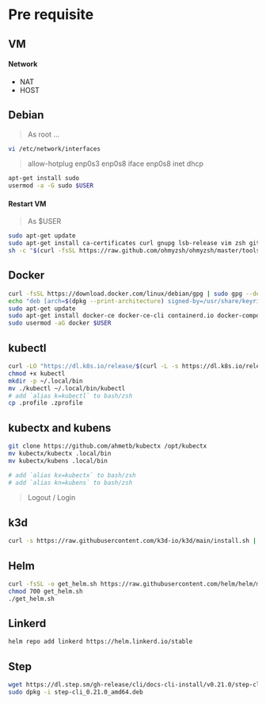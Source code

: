 # Pre requisite

## VM
#### Network
- NAT
- HOST

## Debian
> As root ...
```sh
vi /etc/network/interfaces
```
> allow-hotplug enp0s3 enp0s8
> iface enp0s8 inet dhcp
```sh
apt-get install sudo
usermod -a -G sudo $USER
```
#### Restart VM
> As $USER

```sh
sudo apt-get update
sudo apt-get install ca-certificates curl gnupg lsb-release vim zsh git
sh -c "$(curl -fsSL https://raw.github.com/ohmyzsh/ohmyzsh/master/tools/install.sh)"
```

## Docker
```sh
curl -fsSL https://download.docker.com/linux/debian/gpg | sudo gpg --dearmor -o /usr/share/keyrings/docker-archive-keyring.gpg
echo "deb [arch=$(dpkg --print-architecture) signed-by=/usr/share/keyrings/docker-archive-keyring.gpg] https://download.docker.com/linux/debian $(lsb_release -cs) stable" | sudo tee /etc/apt/sources.list.d/docker.list > /dev/null
sudo apt-get update
sudo apt-get install docker-ce docker-ce-cli containerd.io docker-compose-plugin
sudo usermod -aG docker $USER
```

## kubectl
```sh
curl -LO "https://dl.k8s.io/release/$(curl -L -s https://dl.k8s.io/release/stable.txt)/bin/linux/amd64/kubectl"
chmod +x kubectl
mkdir -p ~/.local/bin
mv ./kubectl ~/.local/bin/kubectl
# add `alias k=kubectl` to bash/zsh
cp .profile .zprofile
```

## kubectx and kubens
```sh
git clone https://github.com/ahmetb/kubectx /opt/kubectx
mv kubectx/kubectx .local/bin 
mv kubectx/kubens .local/bin

# add `alias kx=kubectx` to bash/zsh
# add `alias kn=kubens` to bash/zsh
```
> Logout / Login

## k3d
```sh
curl -s https://raw.githubusercontent.com/k3d-io/k3d/main/install.sh | bash
```

## Helm
```sh
curl -fsSL -o get_helm.sh https://raw.githubusercontent.com/helm/helm/main/scripts/get-helm-3
chmod 700 get_helm.sh
./get_helm.sh
```

## Linkerd
```sh
helm repo add linkerd https://helm.linkerd.io/stable
```

## Step
```sh
wget https://dl.step.sm/gh-release/cli/docs-cli-install/v0.21.0/step-cli_0.21.0_amd64.deb
sudo dpkg -i step-cli_0.21.0_amd64.deb
```
